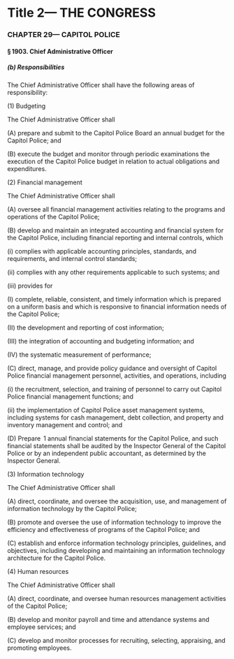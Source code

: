 
# Title 2— THE CONGRESS
### CHAPTER 29— CAPITOL POLICE
#### § 1903. Chief Administrative Officer
##### (b) Responsibilities

The Chief Administrative Officer shall have the following areas of responsibility:

(1) Budgeting

The Chief Administrative Officer shall

(A) prepare and submit to the Capitol Police Board an annual budget for the Capitol Police; and

(B) execute the budget and monitor through periodic examinations the execution of the Capitol Police budget in relation to actual obligations and expenditures.

(2) Financial management

The Chief Administrative Officer shall

(A) oversee all financial management activities relating to the programs and operations of the Capitol Police;

(B) develop and maintain an integrated accounting and financial system for the Capitol Police, including financial reporting and internal controls, which

(i) complies with applicable accounting principles, standards, and requirements, and internal control standards;

(ii) complies with any other requirements applicable to such systems; and

(iii) provides for

(I) complete, reliable, consistent, and timely information which is prepared on a uniform basis and which is responsive to financial information needs of the Capitol Police;

(II) the development and reporting of cost information;

(III) the integration of accounting and budgeting information; and

(IV) the systematic measurement of performance;

(C) direct, manage, and provide policy guidance and oversight of Capitol Police financial management personnel, activities, and operations, including

(i) the recruitment, selection, and training of personnel to carry out Capitol Police financial management functions; and

(ii) the implementation of Capitol Police asset management systems, including systems for cash management, debt collection, and property and inventory management and control; and

(D) Prepare  1 annual financial statements for the Capitol Police, and such financial statements shall be audited by the Inspector General of the Capitol Police or by an independent public accountant, as determined by the Inspector General.

(3) Information technology

The Chief Administrative Officer shall

(A) direct, coordinate, and oversee the acquisition, use, and management of information technology by the Capitol Police;

(B) promote and oversee the use of information technology to improve the efficiency and effectiveness of programs of the Capitol Police; and

(C) establish and enforce information technology principles, guidelines, and objectives, including developing and maintaining an information technology architecture for the Capitol Police.

(4) Human resources

The Chief Administrative Officer shall

(A) direct, coordinate, and oversee human resources management activities of the Capitol Police;

(B) develop and monitor payroll and time and attendance systems and employee services; and

(C) develop and monitor processes for recruiting, selecting, appraising, and promoting employees.

